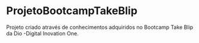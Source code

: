 # ProjetoBootcampTakeBlip

Projeto criado através de conhecimentos adquiridos no Bootcamp Take Blip da Dio -Digital Inovation One.
